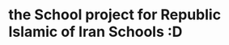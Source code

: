**the School project for Republic Islamic of Iran Schools :D**
  ===========================================================